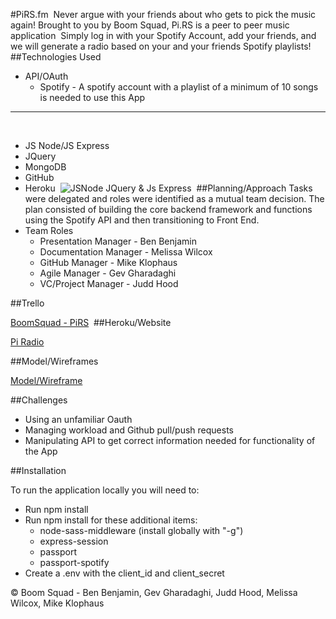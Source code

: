 #PiRS.fm
​
Never argue with your friends about who gets to pick the music again! Brought to you by Boom Squad, Pi.RS is a peer to peer music application
​
Simply log in with your Spotify Account, add your friends, and we will generate a radio based on your and your friends Spotify playlists!
​
​
##Technologies Used

* API/OAuth 
    * Spotify - A spotify account with a playlist of a minimum of 10 songs is needed to use this App
​
_________________________
​
* JS Node/JS Express 
* JQuery
* MongoDB
* GitHub
* Heroku
​
![JSNode JQuery & Js Express](https://i.imgur.com/W7UeOHv.png) 
​
##Planning/Approach
Tasks were delegated and roles were identified as a mutual team decision. The plan consisted of building the core backend framework and functions using the Spotify API and then transitioning to Front End.
​
* Team Roles
    * Presentation Manager - Ben Benjamin
    * Documentation Manager - Melissa Wilcox
    * GitHub Manager - Mike Klophaus
    * Agile Manager - Gev Gharadaghi
    * VC/Project Manager - Judd Hood
 
##Trello

[BoomSquad - PiRS](https://trello.com/b/MC17o7Zr/pi-rs)
​
​
##Heroku/Website

[Pi Radio](http://www.pirs.fm)
​

##Model/Wireframes

[Model/Wireframe](http://rydr79.axshare.com/#p=login)
​

##Challenges

* Using an unfamiliar Oauth
* Managing workload and Github pull/push requests
* Manipulating API to get correct information needed for functionality of the App


##Installation

To run the application locally you will need to:
* Run npm install
* Run npm install for these additional items:
    * node-sass-middleware (install globally with "-g")
    * express-session
    * passport
    * passport-spotify
* Create a .env with the client_id and client_secret
​
​
​
​
​
​
​
​


© Boom Squad - Ben Benjamin, Gev Gharadaghi, Judd Hood, Melissa Wilcox, Mike Klophaus
